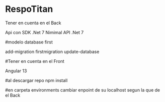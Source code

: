 # RespoTitan


Tener en cuenta en el Back

Api con SDK .Net 7
Nimimal API .Net 7

#modelo database first 

add-migration firstmigration
update-database 

#Tener en cuenta en el Front

Angular 13

#al descargar repo 
npm install

#en carpeta environments cambiar enpoint de su localhost segun la que de el Back


